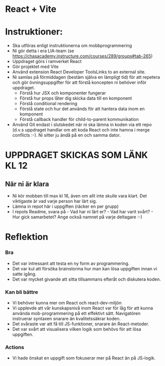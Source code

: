 # React + Vite

# Instruktioner:

- Ska utföras enligt instruktionerna om mobbprogrammering
- Ni gör detta i era LIA-team (se https://chasacademy.instructure.com/courses/289/groups#tab-265)
- Uppdraget görs i ramverket React
- Gör projektet med Vite
- Använd extension React Developer ToolsLinks to an external site.
- Ni samlas på förmiddagen (bestäm själva en lämpligt tid) för att repetera och gör övningsuppgifter för att förstå koncepten ni behöver inför uppdraget.
  - Förstå hur JSX och komponenter fungerar
  - Förstå hur props låter dig skicka data till en komponent
  - Förstå conditional rendering
  - Förstå state och hur det används för att hantera data inom en komponent
  - Förstå callback handler för child-to-parent kommunikation
- Använd Git endast i slutskedet när ni ska lämna in koden via ett repo (d.v.s uppdraget handlar om att koda React och inte hamna i merge conflicts :-). Ni sitter ju ändå på en och samma dator.

# UPPDRAGET SKICKAS SOM LÄNK KL 12

## När ni är klara

- Ni kör mobben till max kl 16, även om allt inte skulle vara klart. Det viktigaste är vad varje person har lärt sig.
- Lämna in repot här i uppgiften (räcker en per grupp)
- I repots Readme, svara på - Vad har ni lärt er? - Vad har varit svårt? - Hur gick samarbetet?
  Ange också namnet på varje deltagare :-)

# Reflektion

### Bra

- Det var intressant att testa en ny form av programmering.
- Det var kul att försöka brainstorma hur man kan lösa uppgiften innan vi satte igång.
- Det var mycket givande att sitta tillsammans efteråt och diskutera koden.

### Kan bli bättre

- Vi behöver kunna mer om React och react-dev-miljön
- Vi upplevde att vår kunskapsnivå inom React var för låg för att kunna använda mob-programmering på ett effektivt sätt. Navigatören instruerar syntaxen snarare än kvalitetssäkrar koden.
- Det svåraste var att få till JS-funktioner, snarare än React-metoder.
- Det var svårt att visualisera vilken logik som behövs för att lösa uppgiften.

### Actions

- Vi hade önskat en uppgift som fokuserar mer på React än på JS-logik.
